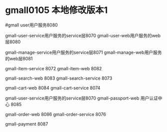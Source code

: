 # gmall0105 本地修改版本1


#gmall user用户服务8080


gmall-user-service用户服务的service层8070
gmall-user-web用户服务的web层8080

gmall-manage-service用户服务的service层8071
gmall-manage-web用户服务的web层8081

gmall-item-service  8072
gmall-item-web      8082


  
gmall-search-web  8083
gmall-search-service    8073

gmall-cart-web  8084
gmall-cart-service    8074

gmall-user-service用户服务的service层8070
gmall-passport-web 用户认证中心 8085

gmall-order-web  8086
gmall-order-service    8076

gmall-payment 8087